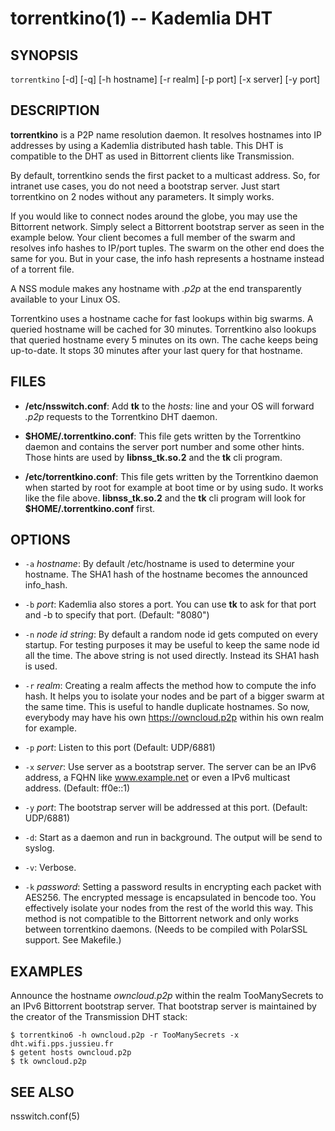 torrentkino(1) -- Kademlia DHT
==============================

## SYNOPSIS

`torrentkino` [-d] [-q] [-h hostname] [-r realm] [-p port] [-x server] [-y port]

## DESCRIPTION

**torrentkino** is a P2P name resolution daemon. It resolves hostnames into IP
addresses by using a Kademlia distributed hash table. This DHT is compatible to
the DHT as used in Bittorrent clients like Transmission.

By default, torrentkino sends the first packet to a multicast address. So, for
intranet use cases, you do not need a bootstrap server. Just start torrentkino
on 2 nodes without any parameters. It simply works.

If you would like to connect nodes around the globe, you may use the Bittorrent
network. Simply select a Bittorrent bootstrap server as seen in the example
below. Your client becomes a full member of the swarm and resolves info hashes
to IP/port tuples. The swarm on the other end does the same for you. But in
your case, the info hash represents a hostname instead of a torrent file.

A NSS module makes any hostname with *.p2p* at the end transparently available
to your Linux OS.

Torrentkino uses a hostname cache for fast lookups within big swarms. A queried
hostname will be cached for 30 minutes. Torrentkino also lookups that queried
hostname every 5 minutes on its own. The cache keeps being up-to-date. It stops
30 minutes after your last query for that hostname.

## FILES

  * **/etc/nsswitch.conf**:
	Add **tk** to the *hosts:* line and your OS will forward *.p2p* requests to
	the Torrentkino DHT daemon.

  * **$HOME/.torrentkino.conf**:
    This file gets written by the Torrentkino daemon and contains the server port
	number and some other hints. Those hints are used by **libnss_tk.so.2** and
	the **tk** cli program.
  
  * **/etc/torrentkino.conf**:
	This file gets written by the Torrentkino daemon when started by root for
	example at boot time or by using sudo. It works like the file above.
	**libnss_tk.so.2** and the **tk** cli program will look for 
	**$HOME/.torrentkino.conf** first.

## OPTIONS

  * `-a` *hostname*:
    By default /etc/hostname is used to determine your hostname. The SHA1 hash
	of the hostname becomes the announced info_hash.

  * `-b` *port*:
	Kademlia also stores a port. You can use **tk** to ask for that port and
	-b to specify that port. (Default: "8080")

  * `-n` *node id string*:
    By default a random node id gets computed on every startup. For testing
	purposes it may be useful to keep the same node id all the time. The above
	string is not used directly. Instead its SHA1 hash is used.

  * `-r` *realm*:
	Creating a realm affects the method how to compute the info hash. It helps
	you to isolate your nodes and be part of a bigger swarm at the same time.
	This is useful to handle duplicate hostnames. So now, everybody may have his
	own https://owncloud.p2p within his own realm for example.

  * `-p` *port*:
	Listen to this port (Default: UDP/6881)

  * `-x` *server*:
	Use server as a bootstrap server. The server can be an IPv6 address, a FQHN
	like www.example.net or even a IPv6 multicast address. (Default: ff0e::1)

  * `-y` *port*:
	The bootstrap server will be addressed at this port. (Default: UDP/6881)

  * `-d`:
	Start as a daemon and run in background. The output will be send to syslog.

  * `-v`:
	Verbose.

  * `-k` *password*:
	Setting a password results in encrypting each packet with AES256. The
	encrypted message is encapsulated in bencode too. You effectively
	isolate your nodes from the rest of the world this way. This method is not
	compatible to the Bittorrent network and only works between torrentkino
	daemons. (Needs to be compiled with PolarSSL support. See Makefile.)

## EXAMPLES

Announce the hostname *owncloud.p2p* within the realm TooManySecrets to an IPv6
Bittorrent bootstrap server. That bootstrap server is maintained by the creator
of the Transmission DHT stack:

	$ torrentkino6 -h owncloud.p2p -r TooManySecrets -x dht.wifi.pps.jussieu.fr
	$ getent hosts owncloud.p2p
	$ tk owncloud.p2p

## SEE ALSO

nsswitch.conf(5)
